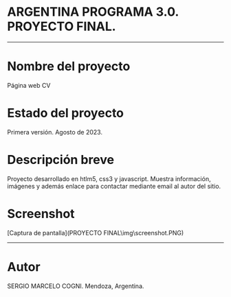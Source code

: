 # ARGENTINA PROGRAMA 3.0. PROYECTO FINAL.
***
# Nombre del proyecto
Página web CV
# Estado del proyecto
Primera versión. Agosto de 2023.
# Descripción breve
Proyecto desarrollado en htlm5, css3 y javascript. Muestra información, imágenes y además enlace para contactar mediante email al autor del sitio.
# Screenshot
[Captura de pantalla](PROYECTO FINAL\img\screenshot.PNG)
***
# Autor
SERGIO MARCELO COGNI. Mendoza, Argentina.
